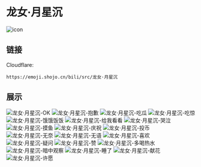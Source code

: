 # 龙女·月星沉
![icon](https://emoji.shojo.cn/bili/src/龙女·月星沉/icon.png)
## 链接
Cloudflare:
```
https://emoji.shojo.cn/bili/src/龙女·月星沉
```
## 展示
![龙女·月星沉-OK](https://emoji.shojo.cn/bili/src/龙女·月星沉/龙女·月星沉-OK.png)
![龙女·月星沉-抱歉](https://emoji.shojo.cn/bili/src/龙女·月星沉/龙女·月星沉-抱歉.png)
![龙女·月星沉-吃瓜](https://emoji.shojo.cn/bili/src/龙女·月星沉/龙女·月星沉-吃瓜.png)
![龙女·月星沉-吃惊](https://emoji.shojo.cn/bili/src/龙女·月星沉/龙女·月星沉-吃惊.png)
![龙女·月星沉-饿饿饭饭](https://emoji.shojo.cn/bili/src/龙女·月星沉/龙女·月星沉-饿饿饭饭.png)
![龙女·月星沉-给我看看](https://emoji.shojo.cn/bili/src/龙女·月星沉/龙女·月星沉-给我看看.png)
![龙女·月星沉-哭泣](https://emoji.shojo.cn/bili/src/龙女·月星沉/龙女·月星沉-哭泣.png)
![龙女·月星沉-摸鱼](https://emoji.shojo.cn/bili/src/龙女·月星沉/龙女·月星沉-摸鱼.png)
![龙女·月星沉-庆祝](https://emoji.shojo.cn/bili/src/龙女·月星沉/龙女·月星沉-庆祝.png)
![龙女·月星沉-投币](https://emoji.shojo.cn/bili/src/龙女·月星沉/龙女·月星沉-投币.png)
![龙女·月星沉-无奈](https://emoji.shojo.cn/bili/src/龙女·月星沉/龙女·月星沉-无奈.png)
![龙女·月星沉-无语](https://emoji.shojo.cn/bili/src/龙女·月星沉/龙女·月星沉-无语.png)
![龙女·月星沉-喜欢](https://emoji.shojo.cn/bili/src/龙女·月星沉/龙女·月星沉-喜欢.png)
![龙女·月星沉-疑问](https://emoji.shojo.cn/bili/src/龙女·月星沉/龙女·月星沉-疑问.png)
![龙女·月星沉-赞](https://emoji.shojo.cn/bili/src/龙女·月星沉/龙女·月星沉-赞.png)
![龙女·月星沉-多喝热水](https://emoji.shojo.cn/bili/src/龙女·月星沉/龙女·月星沉-多喝热水.png)
![龙女·月星沉-暗中观察](https://emoji.shojo.cn/bili/src/龙女·月星沉/龙女·月星沉-暗中观察.png)
![龙女·月星沉-睡了](https://emoji.shojo.cn/bili/src/龙女·月星沉/龙女·月星沉-睡了.png)
![龙女·月星沉-献花](https://emoji.shojo.cn/bili/src/龙女·月星沉/龙女·月星沉-献花.png)
![龙女·月星沉-许愿](https://emoji.shojo.cn/bili/src/龙女·月星沉/龙女·月星沉-许愿.png)
